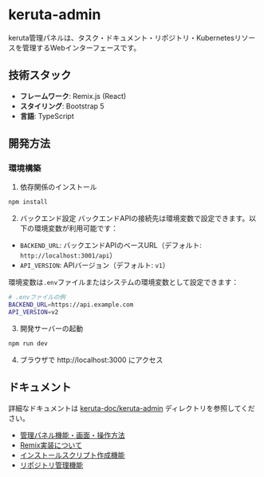 # keruta-admin

keruta管理パネルは、タスク・ドキュメント・リポジトリ・Kubernetesリソースを管理するWebインターフェースです。

## 技術スタック
- **フレームワーク**: Remix.js (React)
- **スタイリング**: Bootstrap 5
- **言語**: TypeScript

## 開発方法
### 環境構築
1. 依存関係のインストール
```bash
npm install
```

2. バックエンド設定
バックエンドAPIの接続先は環境変数で設定できます。以下の環境変数が利用可能です：

- `BACKEND_URL`: バックエンドAPIのベースURL（デフォルト: `http://localhost:3001/api`）
- `API_VERSION`: APIバージョン（デフォルト: `v1`）

環境変数は`.env`ファイルまたはシステムの環境変数として設定できます：

```bash
# .envファイルの例
BACKEND_URL=https://api.example.com
API_VERSION=v2
```


3. 開発サーバーの起動
```bash
npm run dev
```

4. ブラウザで http://localhost:3000 にアクセス

## ドキュメント
詳細なドキュメントは [keruta-doc/keruta-admin](./keruta-doc/keruta-admin/README.md) ディレクトリを参照してください。

- [管理パネル機能・画面・操作方法](./keruta-doc/keruta-admin/adminPanel.md)
- [Remix実装について](./keruta-doc/keruta-admin/adminPanelRemix.md)
- [インストールスクリプト作成機能](./keruta-doc/keruta-admin/adminPanelScriptGenerator.md)
- [リポジトリ管理機能](./keruta-doc/keruta-admin/repositoryManagement.md)

